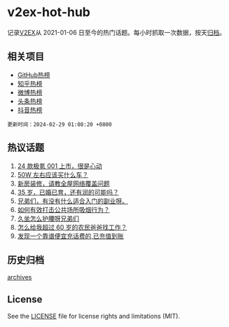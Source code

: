 # v2ex-hot-hub

 记录[V2EX](https://www.v2ex.com/)从 2021-01-06 日至今的热门话题。每小时抓取一次数据，按天[归档](archives)。
 
 ## 相关项目

- [GitHub热榜](https://github.com/lonnyzhang423/github-hot-hub)
- [知乎热榜](https://github.com/lonnyzhang423/zhihu-hot-hub)
- [微博热榜](https://github.com/lonnyzhang423/weibo-hot-hub)
- [头条热榜](https://github.com/lonnyzhang423/toutiao-hot-hub)
- [抖音热榜](https://github.com/lonnyzhang423/douyin-hot-hub)


 `更新时间：2024-02-29 01:08:20 +0800`

## 热议话题

1. [24 款极氪 001 上市，很是心动](https://www.v2ex.com/t/1018982)
1. [50W 左右应该买什么车？](https://www.v2ex.com/t/1019122)
1. [新房装修，请教全屋网络覆盖问题](https://www.v2ex.com/t/1019000)
1. [35 岁，已婚已育，还有润的可能吗？](https://www.v2ex.com/t/1019082)
1. [兄弟们，有没有什么适合入门的副业呀。](https://www.v2ex.com/t/1019005)
1. [如何有效打击公共场所吸烟行为？](https://www.v2ex.com/t/1019075)
1. [久坐怎么护腰呀兄弟们](https://www.v2ex.com/t/1018994)
1. [怎么给我超过 60 岁的农民爸爸找工作？](https://www.v2ex.com/t/1019099)
1. [发现一个靠谱便宜充话费的,已充值到账](https://www.v2ex.com/t/1019139)

## 历史归档

[archives](archives)

## License

See the [LICENSE](LICENSE) file for license rights and limitations (MIT).

